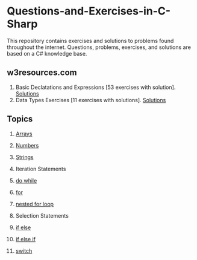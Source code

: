 # Questions-and-Exercises-in-C-Sharp
This repository contains exercises and solutions to problems found throughout the internet. Questions, problems, exercises, and solutions are based on a C# knowledge base.

## w3resources.com
1. Basic Declatations and Expressions [53 exercises with solution]. <a href="https://github.com/jesushilarioh/Questions-and-Exercises-in-C-Sharp/tree/master/Basic%20Exercises%20%5B53%20excercises%20with%20solutions%5D" target="_blank">Solutions</a>
2. Data Types Exercises [11 exercises with solutions]. <a href="https://github.com/jesushilarioh/Questions-and-Exercises-in-C-Sharp/tree/master/Data%20Types%20Exercises%20%5B11%20exercises%20with%20solutions%5D" target="_blank">Solutions</a>

## Topics
1. <a href="https://github.com/jesushilarioh/Questions-and-Exercises-in-C-Sharp/tree/master/Arrays" target="_blank">Arrays</a>
2. <a href="https://github.com/jesushilarioh/Questions-and-Exercises-in-C-Sharp/tree/master/Numbers" target="_blank">Numbers</a>
3. <a href="https://github.com/jesushilarioh/Questions-and-Exercises-in-C-Sharp/tree/master/Strings" target="_blank">Strings</a>

4. Iteration Statements
  1. <a href="https://github.com/jesushilarioh/Questions-and-Exercises-in-C-Sharp/tree/master/Iteration%20Statements/do%20while" target="_blank">do while</a>
  2. <a href="https://github.com/jesushilarioh/Questions-and-Exercises-in-C-Sharp/tree/master/Iteration%20Statements/for" target="_blank">for</a>
  3. <a href="https://github.com/jesushilarioh/Questions-and-Exercises-in-C-Sharp/tree/master/Iteration%20Statements/nested%20for%20loop" target="_blank">nested for loop</a>

5. Selection Statements
  1. <a href="" target="_blank">if else</a>
  2. <a href="" target="_blank">if else if</a>
  3. <a href="" target="_blank">switch</a>
